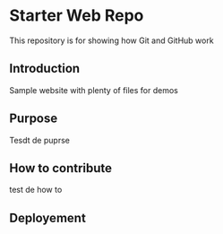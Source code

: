 # Starter Web Repo

This repository is for showing how Git and GitHub work

## Introduction

Sample website with plenty of files for demos

## Purpose
Tesdt de puprse
## How to contribute
test de how to
## Deployement